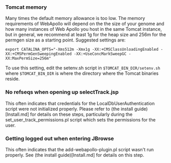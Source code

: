 
### Tomcat memory

Many times the default memory allowance is too low.
The memory requirements of WebApollo will depend on the the size of your genome and
how many instances of Web Apollo you host in the same Tomcat instance, but in general,
we recommend at least 1g for the heap size and 256m for the permgen size
as a starting point. Suggested settings are:

    export CATALINA_OPTS="-Xms512m -Xmx1g -XX:+CMSClassUnloadingEnabled -XX:+CMSPermGenSweepingEnabled -XX:+UseConcMarkSweepGC -XX:MaxPermSize=256m"

To use this setting, edit the setenv.sh script in 
`$TOMCAT_BIN_DIR/setenv.sh` where `$TOMCAT_BIN_DIR` is where the
directory where the Tomcat binaries reside.

### No refseqs when opening up selectTrack.jsp


This often indicates that credentials for the LocalDbUserAuthentication script were not initialized properly. Please refer to (the install guide)[Install.md] for details on these steps, particularly during the set_user_track_permissions.pl script which sets the permissions for the user.

### Getting logged out when entering JBrowse

This often indicates that the add-webapollo-plugin.pl script wasn't run properly. See (the install guide)[Install.md] for details on this step.
